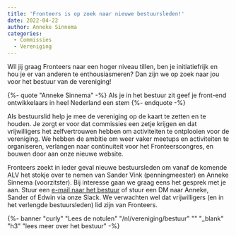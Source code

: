 ```yaml
---
title: 'Fronteers is op zoek naar nieuwe bestuursleden!'
date: 2022-04-22
author: Anneke Sinnema
categories:
  - Commissies
  - Vereniging
---
```


Wil jij graag Fronteers naar een hoger niveau tillen, ben je initiatiefrijk en hou je er van anderen te enthousiasmeren? Dan zijn we op zoek naar jou voor het bestuur van de vereniging!

{%- quote "Anneke Sinnema" -%}
Als je in het bestuur zit geef je front-end ontwikkelaars in heel Nederland een stem
{%- endquote -%}

Als bestuurslid help je mee de vereniging op de kaart te zetten en te houden. Je zorgt er voor dat commissies een zetje krijgen en dat vrijwilligers het zelfvertrouwen hebben om activiteiten te ontplooien voor de vereniging. We hebben de ambitie om weer vaker meetups en activiteiten te organiseren, verlangen naar continuiteit voor het Fronteerscongres, en bouwen door aan onze nieuwe website.

Fronteers zoekt in ieder geval nieuwe bestuursleden om vanaf de komende ALV het stokje over te nemen van Sander Vink (penningmeester) en Anneke Sinnema (voorzitster). Bij interesse gaan we graag eens het gesprek met je aan. Stuur een [e-mail naar het bestuur](mailto:bestuur@fronteers.nl) of stuur een DM naar Anneke, Sander of Edwin via onze Slack. We verwachten wel dat vrijwilligers (en in het verlengde bestuursleden) lid zijn van Fronteers.

{%- banner "curly" "Lees de notulen" "/nl/vereniging/bestuur" "" "_blank" "h3" "lees meer over het bestuur" -%}
